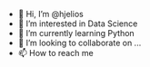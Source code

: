 - 👋 Hi, I’m @hjelios
- 👀 I’m interested in Data Science
- 🌱 I’m currently learning Python
- 💞️ I’m looking to collaborate on ...
- 📫 How to reach me 

<!---
hjelios/hjelios is a ✨ special ✨ repository because its `README.md` (this file) appears on your GitHub profile.
You can click the Preview link to take a look at your changes.
--->
